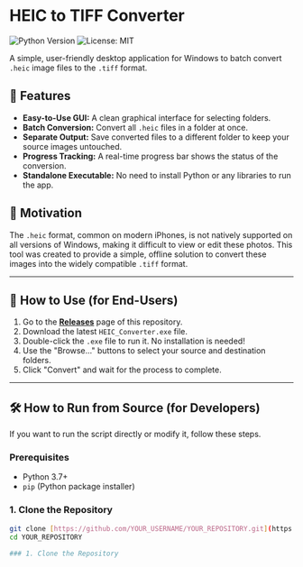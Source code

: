 # HEIC to TIFF Converter

![Python Version](https://img.shields.io/badge/python-3.7+-blue.svg)
![License: MIT](https://img.shields.io/badge/License-MIT-yellow.svg)

A simple, user-friendly desktop application for Windows to batch convert `.heic` image files to the `.tiff` format.

## 🌟 Features

-   **Easy-to-Use GUI:** A clean graphical interface for selecting folders.
-   **Batch Conversion:** Convert all `.heic` files in a folder at once.
-   **Separate Output:** Save converted files to a different folder to keep your source images untouched.
-   **Progress Tracking:** A real-time progress bar shows the status of the conversion.
-   **Standalone Executable:** No need to install Python or any libraries to run the app.

## 🎯 Motivation

The `.heic` format, common on modern iPhones, is not natively supported on all versions of Windows, making it difficult to view or edit these photos. This tool was created to provide a simple, offline solution to convert these images into the widely compatible `.tiff` format.

---

## 🚀 How to Use (for End-Users)

1.  Go to the [**Releases**](https://github.com/YOUR_USERNAME/YOUR_REPOSITORY/releases) page of this repository.
2.  Download the latest `HEIC_Converter.exe` file.
3.  Double-click the `.exe` file to run it. No installation is needed!
4.  Use the "Browse..." buttons to select your source and destination folders.
5.  Click "Convert" and wait for the process to complete.

---

## 🛠️ How to Run from Source (for Developers)

If you want to run the script directly or modify it, follow these steps.

### Prerequisites

-   Python 3.7+
-   `pip` (Python package installer)

### 1. Clone the Repository

```bash
git clone [https://github.com/YOUR_USERNAME/YOUR_REPOSITORY.git](https://github.com/YOUR_USERNAME/YOUR_REPOSITORY.git)
cd YOUR_REPOSITORY

### 1. Clone the Repository
